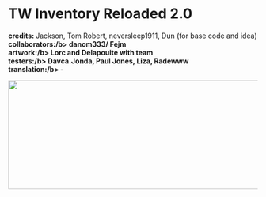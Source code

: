 # TW Inventory Reloaded 2.0

<b> credits: </b>Jackson, Tom Robert, neversleep1911, Dun (for base code and idea)<br>
<b> collaborators:/b> danom333/ Fejm<br>
<b> artwork:/b> Lorc and Delapouite with team<br>
<b> testers:/b> Davca.Jonda, Paul Jones, Liza, Radewww<br>
<b> translation:/b> - <br>

<p align="center">
<img width="508" height="220" src="https://jamzask.github.io/TWInventoryReloaded/menu/twir_biglogo.png">
</p>


